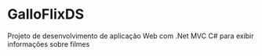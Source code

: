 # GalloFlixDS
Projeto de desenvolvimento de aplicação Web com .Net MVC C# para exibir informações sobre filmes
